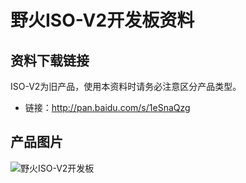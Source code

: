 # 野火ISO-V2开发板资料

## 资料下载链接
ISO-V2为旧产品，使用本资料时请务必注意区分产品类型。

* 链接：http://pan.baidu.com/s/1eSnaQzg

## 产品图片
![野火ISO-V2开发板](https://raw.githubusercontent.com/wiki/Embdefire/products/images/旧产品/野火ISO-V2开发板.jpg)
